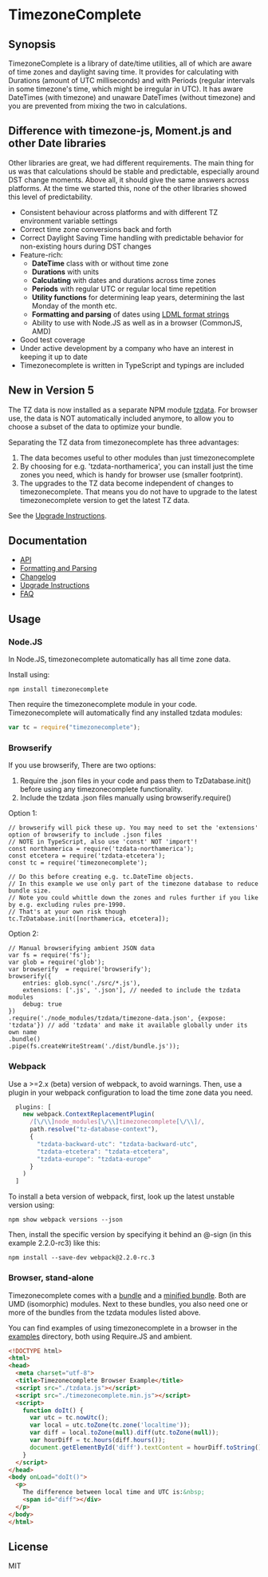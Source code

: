 # TimezoneComplete

## Synopsis

TimezoneComplete is a library of date/time utilities, all of which are aware of time zones and daylight saving time. It provides for calculating with Durations (amount of UTC milliseconds) and with Periods (regular intervals in some timezone's time, which might be irregular in UTC). It has aware DateTimes (with timezone) and unaware DateTimes (without timezone) and you are prevented from mixing the two in calculations.


## Difference with timezone-js, Moment.js and other Date libraries

Other libraries are great, we had different requirements. The main thing for us was that calculations should be stable and predictable, especially around DST change moments.
Above all, it should give the same answers across platforms. At the time we started this, none of the other libraries showed this level of predictability.

* Consistent behaviour across platforms and with different TZ environment variable settings
* Correct time zone conversions back and forth
* Correct Daylight Saving Time handling with predictable behavior for non-existing hours during DST changes
* Feature-rich:
  * **DateTime** class with or without time zone
  * **Durations** with units
  * **Calculating** with dates and durations across time zones
  * **Periods** with regular UTC or regular local time repetition
  * **Utility functions** for determining leap years, determining the last Monday of the month etc.
  * **Formatting and parsing** of dates using [LDML format strings](./doc/LDML.md)
  * Ability to use with Node.JS as well as in a browser (CommonJS, AMD)
* Good test coverage
* Under active development by a company who have an interest in keeping it up to date
* Timezonecomplete is written in TypeScript and typings are included


## New in Version 5

The TZ data is now installed as a separate NPM module [tzdata](https://npmjs.com/package/tzdata). For browser use, the data is NOT automatically included anymore, to allow you to choose a subset of the data to optimize your bundle.

Separating the TZ data from timezonecomplete has three advantages:
1. The data becomes useful to other modules than just timezonecomplete
1. By choosing for e.g. 'tzdata-northamerica', you can install just the time zones you need, which is handy for browser use (smaller footprint).
1. The upgrades to the TZ data become independent of changes to timezonecomplete. That means you do not have to upgrade to the latest timezonecomplete version to get the latest TZ data.

See the [Upgrade Instructions](./doc/UPGRADING.md).

## Documentation

* [API](./doc/API.md)
* [Formatting and Parsing](./doc/LDML.md)
* [Changelog](./doc/CHANGELOG.md)
* [Upgrade Instructions](./doc/UPGRADING.md)
* [FAQ](./doc/FAQ.md)

## Usage

### Node.JS

In Node.JS, timezonecomplete automatically has all time zone data.

Install using:
```
npm install timezonecomplete
```

Then require the timezonecomplete module in your code. Timezonecomplete will automatically find any installed tzdata modules:

```javascript
var tc = require("timezonecomplete");
```

### Browserify

If you use browserify, There are two options:
1. Require the .json files in your code and pass them to TzDatabase.init() before using any timezonecomplete functionality.
1. Include the tzdata .json files manually using browserify.require()

Option 1:
```
// browserify will pick these up. You may need to set the 'extensions' option of browserify to include .json files
// NOTE in TypeScript, also use 'const' NOT 'import'!
const northamerica = require('tzdata-northamerica');
const etcetera = require('tzdata-etcetera');
const tc = require('timezonecomplete');

// Do this before creating e.g. tc.DateTime objects.
// In this example we use only part of the timezone database to reduce bundle size.
// Note you could whittle down the zones and rules further if you like by e.g. excluding rules pre-1990.
// That's at your own risk though
tc.TzDatabase.init([northamerica, etcetera]);
```

Option 2:
```
// Manual browserifying ambient JSON data
var fs = require('fs');
var glob = require('glob');
var browserify  = require('browserify');
browserify({
    entries: glob.sync('./src/*.js'),
    extensions: ['.js', '.json'], // needed to include the tzdata modules
    debug: true
})
.require('./node_modules/tzdata/timezone-data.json', {expose: 'tzdata'}) // add 'tzdata' and make it available globally under its own name
.bundle()
.pipe(fs.createWriteStream('./dist/bundle.js'));
```

### Webpack

Use a >=2.x (beta) version of webpack, to avoid warnings. Then, use a plugin in your webpack configuration to load the time zone data you need.

```javascript
  plugins: [
    new webpack.ContextReplacementPlugin(
      /[\/\\]node_modules[\/\\]timezonecomplete[\/\\]/,
      path.resolve("tz-database-context"),
      {
        "tzdata-backward-utc": "tzdata-backward-utc",
        "tzdata-etcetera": "tzdata-etcetera",
        "tzdata-europe": "tzdata-europe"
      }
    )
  ]
```

To install a beta version of webpack, first, look up the latest unstable version using:

```
npm show webpack versions --json
```

Then, install the specific version by specifying it behind an @-sign (in this example 2.2.0-rc3) like this:

```
npm install --save-dev webpack@2.2.0-rc.3
```

### Browser, stand-alone

Timezonecomplete comes with a [bundle](./dist/timezonecomplete.js) and a [minified bundle](./dist/timezonecomplete.min.js). Both are UMD (isomorphic) modules.
Next to these bundles, you also need one or more of the bundles from the tzdata modules listed above.

You can find examples of using timezonecomplete in a browser in the [examples](examples/) directory, both using Require.JS and ambient.

```html
<!DOCTYPE html>
<html>
<head>
  <meta charset="utf-8">
  <title>Timezonecomplete Browser Example</title>
  <script src="./tzdata.js"></script>
  <script src="./timezonecomplete.min.js"></script>
  <script>
    function doIt() {
      var utc = tc.nowUtc();
      var local = utc.toZone(tc.zone('localtime'));
      var diff = local.toZone(null).diff(utc.toZone(null));
      var hourDiff = tc.hours(diff.hours());
      document.getElementById('diff').textContent = hourDiff.toString();
    }
  </script>
</head>
<body onLoad="doIt()">
  <p>
    The difference between local time and UTC is:&nbsp;
    <span id="diff"></div>
  </p>
</body>
</html>
```

## License

MIT

